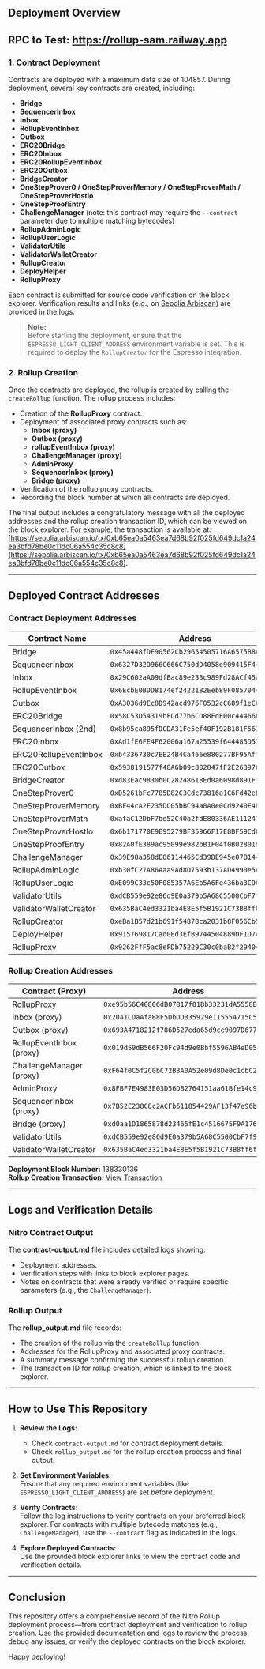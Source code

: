 
## Deployment Overview 

## RPC to Test: https://rollup-sam.railway.app

### 1. Contract Deployment

Contracts are deployed with a maximum data size of 104857. During deployment, several key contracts are created, including:

- **Bridge**
- **SequencerInbox**
- **Inbox**
- **RollupEventInbox**
- **Outbox**
- **ERC20Bridge**
- **ERC20Inbox**
- **ERC20RollupEventInbox**
- **ERC20Outbox**
- **BridgeCreator**
- **OneStepProver0 / OneStepProverMemory / OneStepProverMath / OneStepProverHostIo**
- **OneStepProofEntry**
- **ChallengeManager** (note: this contract may require the `--contract` parameter due to multiple matching bytecodes)
- **RollupAdminLogic**
- **RollupUserLogic**
- **ValidatorUtils**
- **ValidatorWalletCreator**
- **RollupCreator**
- **DeployHelper**
- **RollupProxy**

Each contract is submitted for source code verification on the block explorer. Verification results and links (e.g., on [Sepolia Arbiscan](https://sepolia.arbiscan.io/)) are provided in the logs.

> **Note:**  
> Before starting the deployment, ensure that the `ESPRESSO_LIGHT_CLIENT_ADDRESS` environment variable is set. This is required to deploy the `RollupCreator` for the Espresso integration.

### 2. Rollup Creation

Once the contracts are deployed, the rollup is created by calling the `createRollup` function. The rollup process includes:

- Creation of the **RollupProxy** contract.
- Deployment of associated proxy contracts such as:
  - **Inbox (proxy)**
  - **Outbox (proxy)**
  - **rollupEventInbox (proxy)**
  - **ChallengeManager (proxy)**
  - **AdminProxy**
  - **SequencerInbox (proxy)**
  - **Bridge (proxy)**
- Verification of the rollup proxy contracts.
- Recording the block number at which all contracts are deployed.

The final output includes a congratulatory message with all the deployed addresses and the rollup creation transaction ID, which can be viewed on the block explorer. For example, the transaction is available at:
[https://sepolia.arbiscan.io/tx/0xb65ea0a5463ea7d68b92f025fd649dc1a24ea3bfd78be0c11dc06a554c35c8c8](https://sepolia.arbiscan.io/tx/0xb65ea0a5463ea7d68b92f025fd649dc1a24ea3bfd78be0c11dc06a554c35c8c8).

---

## Deployed Contract Addresses

### Contract Deployment Addresses

| Contract Name              | Address                                                        |
|----------------------------|----------------------------------------------------------------|
| Bridge                     | `0x45a448fDE90562Cb29654505716A6575B8e434c1`                   |
| SequencerInbox             | `0x6327D32D966C666C750dD4058e909415F44ac831`                   |
| Inbox                      | `0x29C602aA09dfBac89e233c989Fd28ACf45a541B5`                   |
| RollupEventInbox           | `0x6EcbE0BDD8174ef2422182Eeb89F0857044111b4`                   |
| Outbox                     | `0xA3036d9Ec8D942acd976F0532cC689f1eC667111`                   |
| ERC20Bridge                | `0x58C53D54319bFCd77b6CD88EdE00c44466BDE035`                   |
| SequencerInbox (2nd)       | `0x8b95ca895fDCDA31Fe5ef40F192B181F56396898`                   |
| ERC20Inbox                 | `0xAd1fE6FE4F62006a167a25539f644485D57Ff45D`                   |
| ERC20RollupEventInbox      | `0xb4336730c7EE24B4Ca466e880277BF95Aff82B04`                   |
| ERC20Outbox                | `0x5938191577f48A6b09c802847fF2E2639763a648`                   |
| BridgeCreator              | `0xd83Eac9830b0C28248618Ed0a6098d891F18F2f0`                   |
| OneStepProver0             | `0xD5261bFc7785D82C3Cdc73816a1C6Fd42eE15970`                   |
| OneStepProverMemory        | `0xBF44cA2F235DC05bBC94a8A0e0Cd9240E4D676A2`                   |
| OneStepProverMath          | `0xafaC12DbF7be52C40a2fdE80336AE11124788eF2`                   |
| OneStepProverHostIo        | `0x6b171770E9E95279BF35966F17E8BF59Cd89c9e8`                   |
| OneStepProofEntry          | `0x82A0fE389ac95099e982bB1F04f0B028019AC40f`                   |
| ChallengeManager           | `0x39E98a358dE86114465Cd39DE945e07B1443C94F`                   |
| RollupAdminLogic           | `0xb30fC27A86Aaa9Ad8D7593b137AD4990e5e8E141`                   |
| RollupUserLogic            | `0xE099C33c50F085357A6Eb5A6Fe436ba3CD0afc06`                   |
| ValidatorUtils             | `0xdCB559e92e86d9E0a379b5A68C5500CbF7f97bef`                   |
| ValidatorWalletCreator     | `0x635BaC4ed3321ba4E8E5f5B1921C73B8ff6f7278`                   |
| RollupCreator              | `0xeBa1B57d21b691f54878ca2031b8F056Cb52dfF1`                   |
| DeployHelper               | `0x915769817Cad0Ed3EfB9744504889DF1D7c6D476`                   |
| RollupProxy                | `0x9262FfF5ac8eFDb75229C30c0baB2f29404B528A`                   |

### Rollup Creation Addresses

| Contract (Proxy)           | Address                                                        |
|----------------------------|----------------------------------------------------------------|
| RollupProxy                | `0xe95b56C40806dB07817f81Bb33231dA5558B6f44`                   |
| Inbox (proxy)              | `0x20A1CDaAfaB8F5DbDD335929e115554715C51aAb`                   |
| Outbox (proxy)             | `0x693A4718212f786D527eda65d9ce9097D677486B`                   |
| RollupEventInbox (proxy)   | `0x019d59dB566F20Fc94d9e0Bbf5596AB4eD053492`                   |
| ChallengeManager (proxy)   | `0xF64f0C5f2C0bC72B3A0A52e09d8De0c1cbC2A9B2`                   |
| AdminProxy                 | `0x8FBF7E4983E03D56DB2764151aa61Bfe14c935B3`                   |
| SequencerInbox (proxy)     | `0x7B52E238C8c2ACFb611854429AF13f47e96bF1AC`                   |
| Bridge (proxy)             | `0xd0aa1D1865878d23465fE1c4516675F9A176f81d`                   |
| ValidatorUtils             | `0xdCB559e92e86d9E0a379b5A68C5500CbF7f97bef`                   |
| ValidatorWalletCreator     | `0x635BaC4ed3321ba4E8E5f5B1921C73B8ff6f7278`                   |

**Deployment Block Number:** 138330136  
**Rollup Creation Transaction:** [View Transaction](https://sepolia.arbiscan.io/tx/0xb65ea0a5463ea7d68b92f025fd649dc1a24ea3bfd78be0c11dc06a554c35c8c8)

---

## Logs and Verification Details

### Nitro Contract Output

The **contract-output.md** file includes detailed logs showing:
- Deployment addresses.
- Verification steps with links to block explorer pages.
- Notes on contracts that were already verified or require specific parameters (e.g., the `ChallengeManager`).

### Rollup Output

The **rollup_output.md** file records:
- The creation of the rollup via the `createRollup` function.
- Addresses for the RollupProxy and associated proxy contracts.
- A summary message confirming the successful rollup creation.
- The transaction ID for rollup creation, which is linked to the block explorer.

---

## How to Use This Repository

1. **Review the Logs:**  
   - Check `contract-output.md` for contract deployment details.
   - Check `rollup_output.md` for the rollup creation process and final output.

2. **Set Environment Variables:**  
   Ensure that any required environment variables (like `ESPRESSO_LIGHT_CLIENT_ADDRESS`) are set before deployment.

3. **Verify Contracts:**  
   Follow the log instructions to verify contracts on your preferred block explorer. For contracts with multiple bytecode matches (e.g., `ChallengeManager`), use the `--contract` flag as indicated in the logs.

4. **Explore Deployed Contracts:**  
   Use the provided block explorer links to view the contract code and verification details.

---

## Conclusion

This repository offers a comprehensive record of the Nitro Rollup deployment process—from contract deployment and verification to rollup creation. Use the provided documentation and logs to review the process, debug any issues, or verify the deployed contracts on the block explorer.

Happy deploying!
